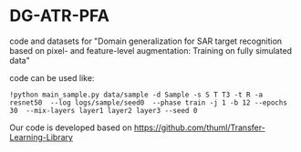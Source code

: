 # DG-ATR-PFA
code and datasets for "Domain generalization for SAR target recognition  based on pixel- and feature-level augmentation:  Training on fully simulated data"



code can be used like:

`!python main_sample.py data/sample -d Sample -s S T T3 -t R -a resnet50  --log logs/sample/seed0  --phase train -j 1 -b 12 --epochs 30  --mix-layers layer1 layer2 layer3 --seed 0`


Our code is developed based on https://github.com/thuml/Transfer-Learning-Library
